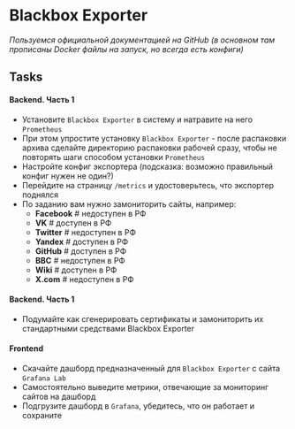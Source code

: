# Blackbox Exporter
_Пользуемся официальной документацией на GitHub (в основном там прописаны Docker файлы на запуск, но всегда есть конфиги)_

## Tasks
#### Backend. Часть 1

 - Установите `Blackbox Exporter` в систему и натравите на него `Prometheus`
 - При этом упростите установку `Blackbox Exporter` - после распаковки архива сделайте директорию распаковки рабочей сразу, чтобы не повторять шаги способом установки `Prometheus`
 - Настройте конфиг экспортера (подсказка: возможно правильный конфиг нужен не один?)
 - Перейдите на страницу `/metrics` и удостоверьтесь, что экспортер поднялся
 - По заданию вам нужно замониторить сайты, например:
   - **Facebook** # недоступен в РФ
   - **VK**       # доступен в РФ
   - **Twitter**  # недоступен в РФ
   - **Yandex**   # доступен в РФ
   - **GitHub**   # доступен в РФ
   - **BBC**      # недоступен в РФ
   - **Wiki**     # доступен в РФ
   - **X.com**    # недоступен в РФ

#### Backend. Часть 1
 - Подумайте как сгенерировать сертификаты и замониторить их стандартными средствами Blackbox Exporter

#### Frontend
 - Скачайте дашборд предназначенный для `Blackbox Exporter` с сайта `Grafana Lab`
 - Самостоятельно выведите метрики, отвечающие за мониторинг сайтов на дашборд
 - Подгрузите дашборд в `Grafana`, убедитесь, что он работает и сохраните
